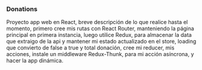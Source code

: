 ### Donations

Proyecto app web en React, breve descripción de lo que realice hasta el momento, primero cree mis rutas con React Router, manteniendo la página principal en primera instancia, luego utilice Redux, para almacenar la data que extraigo de la api y mantener mi estado actualizado en el store, loading que convierto de false a true y total donación, cree mi reducer, mis acciones, instale un middleware Redux-Thunk, para mi acción asíncrona, y hacer la app dinámica.
